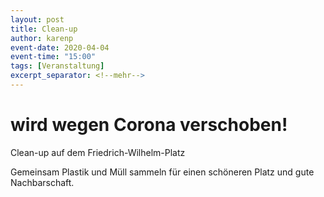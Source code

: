 ```yaml
---
layout: post
title: Clean-up
author: karenp
event-date: 2020-04-04
event-time: "15:00"
tags: [Veranstaltung]
excerpt_separator: <!--mehr-->
---
```


# wird wegen Corona verschoben!<!--mehr-->

Clean-up auf dem Friedrich-Wilhelm-Platz

Gemeinsam Plastik und Müll sammeln für einen schöneren Platz und gute Nachbarschaft.

